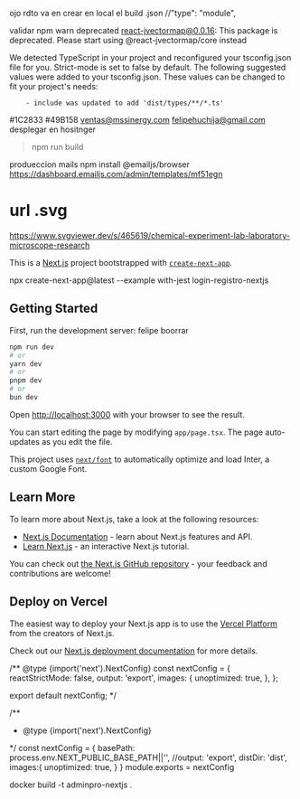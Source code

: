 ojo rdto va en crear en local el build 
.json
//"type": "module",


validar
npm warn deprecated react-jvectormap@0.0.16: This package is deprecated. Please start using @react-jvectormap/core instead

   We detected TypeScript in your project and reconfigured your tsconfig.json file for you. Strict-mode is set to
 false by default.
   The following suggested values were added to your tsconfig.json. These values can be changed to fit your project's needs:

        - include was updated to add 'dist/types/**/*.ts'

#1C2833
#49B158
ventas@mssinergy.com
felipehuchija@gmail.com
desplegar en hositnger
> npm run build

produeccion
mails
npm install @emailjs/browser
https://dashboard.emailjs.com/admin/templates/mf51egn


# url .svg
https://www.svgviewer.dev/s/465619/chemical-experiment-lab-laboratory-microscope-research


This is a [Next.js](https://nextjs.org/) project bootstrapped with [`create-next-app`](https://github.com/vercel/next.js/tree/canary/packages/create-next-app).


npx create-next-app@latest --example with-jest login-registro-nextjs

## Getting Started

First, run the development server:
felipe boorrar
```bash
npm run dev
# or
yarn dev
# or
pnpm dev
# or
bun dev
```

Open [http://localhost:3000](http://localhost:3000) with your browser to see the result.

You can start editing the page by modifying `app/page.tsx`. The page auto-updates as you edit the file.

This project uses [`next/font`](https://nextjs.org/docs/basic-features/font-optimization) to automatically optimize and load Inter, a custom Google Font.

## Learn More

To learn more about Next.js, take a look at the following resources:

- [Next.js Documentation](https://nextjs.org/docs) - learn about Next.js features and API.
- [Learn Next.js](https://nextjs.org/learn) - an interactive Next.js tutorial.

You can check out [the Next.js GitHub repository](https://github.com/vercel/next.js/) - your feedback and contributions are welcome!

## Deploy on Vercel

The easiest way to deploy your Next.js app is to use the [Vercel Platform](https://vercel.com/new?utm_medium=default-template&filter=next.js&utm_source=create-next-app&utm_campaign=create-next-app-readme) from the creators of Next.js.

Check out our [Next.js deployment documentation](https://nextjs.org/docs/deployment) for more details.














/** @type {import('next').NextConfig} 
const nextConfig = {
    reactStrictMode: false,
    output: 'export',
    images: {
      unoptimized: true,
    },
  };
  
  export default nextConfig;
  */
  
/**
* @type {import('next').NextConfig}

*/
const nextConfig = {
    basePath: process.env.NEXT_PUBLIC_BASE_PATH||'',
    //output: 'export',
    distDir: 'dist',
    images:{
    unoptimized: true,
    }
}
module.exports = nextConfig


docker build -t adminpro-nextjs .
